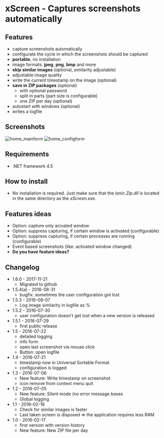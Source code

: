 # xScreen  -  Captures screenshots automatically


## Features
* capture screenshots automatically
* configurate the cycle in which the screenshots should be captured
* **portable**, no installation
* image formats: **jpeg**, **png**, **bmp** and more
* **skip similar images** (optional, similarity adjustable)
* adjustable image quality
* write the current timestamp on the image (optional)
* **save in ZIP packages** (optional)
	* with optional password
	* split in parts (part size is configurable)
	* one ZIP per day (optional)
* autostart with windows (optional)
* writes a logfile
## Screenshots
![home_mainform](https://user-images.githubusercontent.com/26574474/32983857-d4d5b332-cc9b-11e7-9bd7-6412aaf4cef5.png)
![home_configform](https://user-images.githubusercontent.com/26574474/32983858-d4f23764-cc9b-11e7-8724-3af2168f8869.png)
## Requirements
* .NET framework 4.5
## How to install
* No installation is required. Just make sure that the _Ionic.Zip.dll_ is located in the same directory as the _xScreen.exe_.
## Features ideas
* Option: capture only acivated window
* Option: suppress capturing, if certain window is activated (configurable)
* Option: suppress capturing, if certain processes are running (configurable)
* Event based screenshots (like: activated window changed)
* **Do you have feature ideas?**
## Changelog
* 1.6.0 - 2017-11-21
	* Migrated to github
* 1.5.4(a) - 2016-08-31
	* bugfix: sometimes the user configuration got lost
* 1.5.3 - 2016-08-07
	* Log image similarity in logfile as %
* 1.5.2 - 2016-07-30
	* user configuration doesn't get lost when a new version is released
* 1.5.1 - 2016-07-29
	* first public release
* 1.5 - 2016-07-22
	* detailed logging
	* info form
	* open last screenshot via mouse click
	* Button: open logfile
* 1.4 - 2016-07-21
	* timestamp now in Universal Sortable Format
	* configuration is logged
* 1.3 - 2016-07-06
	* New feature: Write timestamp on screenshot
	* icon remove from context menu quit
* 1.2 - 2016-07-05
	* New feature: Silent mode (no error message boxes
	* Global logging
* 1.1 - 2016-02-18
	* Check for similar images is faster
	* Last taken screen is disposed => the application requires less RAM
* 1.0 - 2016-02-17
	* first version with version history
	* New feature: New ZIP file per day
